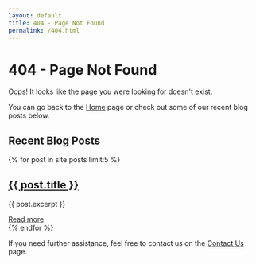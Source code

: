 ```yaml
---
layout: default
title: 404 - Page Not Found
permalink: /404.html
---
```


# 404 - Page Not Found

Oops! It looks like the page you were looking for doesn't exist.

You can go back to the [Home](/) page or check out some of our recent blog posts below.

## Recent Blog Posts

{% for post in site.posts limit:5 %}
  <div class="blog-post-preview">
    <h2><a href="{{ post.url }}">{{ post.title }}</a></h2>
    <p>{{ post.excerpt }}</p>
    <a href="{{ post.url }}">Read more</a>
  </div>
{% endfor %}

If you need further assistance, feel free to contact us on the [Contact Us](/contact/) page.
